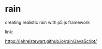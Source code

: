 # rain
creating realistic rain with p5.js framework

link:

https://jahrelstewart.github.io/rain/JavaScript/

